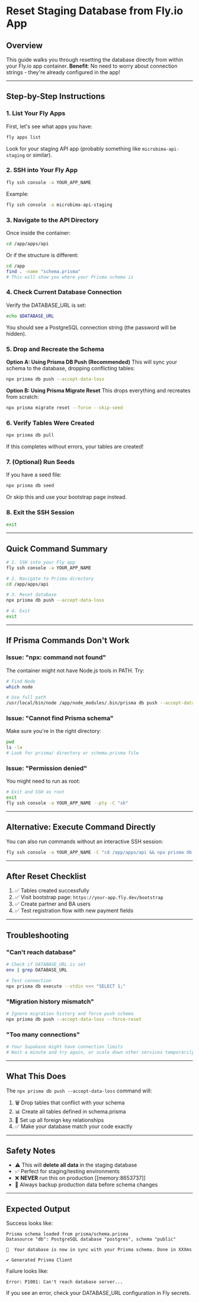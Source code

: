 # Reset Staging Database from Fly.io App

## Overview
This guide walks you through resetting the database directly from within your Fly.io app container.
**Benefit**: No need to worry about connection strings - they're already configured in the app!

---

## Step-by-Step Instructions

### 1. List Your Fly Apps
First, let's see what apps you have:

```bash
fly apps list
```

Look for your staging API app (probably something like `microbima-api-staging` or similar).

### 2. SSH into Your Fly App
```bash
fly ssh console -a YOUR_APP_NAME
```

Example:
```bash
fly ssh console -a microbima-api-staging
```

### 3. Navigate to the API Directory
Once inside the container:

```bash
cd /app/apps/api
```

Or if the structure is different:
```bash
cd /app
find . -name "schema.prisma"
# This will show you where your Prisma schema is
```

### 4. Check Current Database Connection
Verify the DATABASE_URL is set:

```bash
echo $DATABASE_URL
```

You should see a PostgreSQL connection string (the password will be hidden).

### 5. Drop and Recreate the Schema

**Option A: Using Prisma DB Push (Recommended)**
This will sync your schema to the database, dropping conflicting tables:

```bash
npx prisma db push --accept-data-loss
```

**Option B: Using Prisma Migrate Reset**
This drops everything and recreates from scratch:

```bash
npx prisma migrate reset --force --skip-seed
```

### 6. Verify Tables Were Created

```bash
npx prisma db pull
```

If this completes without errors, your tables are created!

### 7. (Optional) Run Seeds
If you have a seed file:

```bash
npx prisma db seed
```

Or skip this and use your bootstrap page instead.

### 8. Exit the SSH Session
```bash
exit
```

---

## Quick Command Summary

```bash
# 1. SSH into your Fly app
fly ssh console -a YOUR_APP_NAME

# 2. Navigate to Prisma directory
cd /app/apps/api

# 3. Reset database
npx prisma db push --accept-data-loss

# 4. Exit
exit
```

---

## If Prisma Commands Don't Work

### Issue: "npx: command not found"
The container might not have Node.js tools in PATH. Try:

```bash
# Find Node
which node

# Use full path
/usr/local/bin/node /app/node_modules/.bin/prisma db push --accept-data-loss
```

### Issue: "Cannot find Prisma schema"
Make sure you're in the right directory:

```bash
pwd
ls -la
# Look for prisma/ directory or schema.prisma file
```

### Issue: "Permission denied"
You might need to run as root:

```bash
# Exit and SSH as root
exit
fly ssh console -a YOUR_APP_NAME --pty -C "sh"
```

---

## Alternative: Execute Command Directly

You can also run commands without an interactive SSH session:

```bash
fly ssh console -a YOUR_APP_NAME -C "cd /app/apps/api && npx prisma db push --accept-data-loss"
```

---

## After Reset Checklist

1. ✅ Tables created successfully
2. ✅ Visit bootstrap page: `https://your-app.fly.dev/bootstrap`
3. ✅ Create partner and BA users
4. ✅ Test registration flow with new payment fields

---

## Troubleshooting

### "Can't reach database"
```bash
# Check if DATABASE_URL is set
env | grep DATABASE_URL

# Test connection
npx prisma db execute --stdin <<< "SELECT 1;"
```

### "Migration history mismatch"
```bash
# Ignore migration history and force push schema
npx prisma db push --accept-data-loss --force-reset
```

### "Too many connections"
```bash
# Your Supabase might have connection limits
# Wait a minute and try again, or scale down other services temporarily
```

---

## What This Does

The `npx prisma db push --accept-data-loss` command will:
1. 🗑️ Drop tables that conflict with your schema
2. 📊 Create all tables defined in schema.prisma
3. 🔗 Set up all foreign key relationships
4. ✅ Make your database match your code exactly

---

## Safety Notes

- ⚠️ This will **delete all data** in the staging database
- ✅ Perfect for staging/testing environments
- ❌ **NEVER** run this on production [[memory:8653737]]
- 💾 Always backup production data before schema changes

---

## Expected Output

Success looks like:
```
Prisma schema loaded from prisma/schema.prisma
Datasource "db": PostgreSQL database "postgres", schema "public"

🚀  Your database is now in sync with your Prisma schema. Done in XXXms

✔ Generated Prisma Client
```

Failure looks like:
```
Error: P1001: Can't reach database server...
```

If you see an error, check your DATABASE_URL configuration in Fly secrets.


